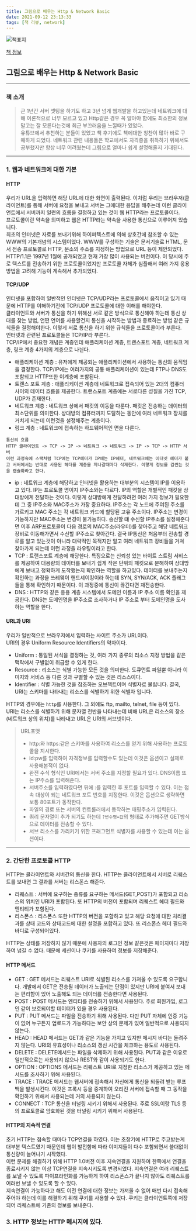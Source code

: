 ```yaml
---
title: 그림으로 배우는 Http & Network Basic
date: 2021-09-12 23:13:33
tags: [책 리뷰, network]
---
```


![책표지](https://bookthumb-phinf.pstatic.net/cover/086/578/08657832.jpg?type=m140&udate=20171016)

[책 정보](https://book.naver.com/bookdb/book_detail.nhn?bid=8657832)

## 그림으로 배우는 Http & Network Basic

---

### 책 소개

> 근 1년간 서버 셋팅을 하기도 하고 3년 넘게 웹개발을 하고있는데 네트워크에 대해 이론적으로 너무 모르고 있고 Http같은 경우 꼭 알아야 함에도 최소한의 정보 말고는 잘 모른다는것에 최근 부끄러움을 느낄때가 있었다.  
> 유튜브에서 추천하는 분들이 있었고 책 후기에도 책에대한 칭찬이 많아 바로 구매하게 되었다. 네트워크 관련 내용들은 학교에서도 자격증을 취득하기 위해서도 공부했지만 항상 너무 어려웠는데 그림으로 얼마나 쉽게 설명해줄지 기대된다.

---

### 1. 웹과 네트워크에 대한 기본

#### HTTP

우리가 URL을 입력하면 해당 URL에 대한 화면이 출력된다. 이처럼 우리는 브라우저(클라이언트)를 통해 서버에 요청을 보내고 서버는 그에대한 응답을 해주는데 이런 클라이언트에서 서버까지 일련의 흐름을 결정하고 있는 것이 웹 HTTP라는 프로토콜이다.  
프로토콜이란 약속을 의미하고 웹은 HTTP라는 약속을 사용한 통신으로 이루어져 있습니다.  
최초의 인터넷은 자료를 보내기위해 하이퍼텍스트에 의해 상호간에 참조할 수 있는 WWW의 기본개념의 시스템이었다. WWW를 구성하는 기술은 문서기술로 HTML, 문서 전송 프로토콜로 HTTP, 문소의 주소를 지정하는 방법으로 URL 등이 제안되었다.
HTTP/1.1은 1997년 1월에 공개되었고 현재 가장 많이 사용되는 버전이다. 이 당시에 주로 텍스트를 전송하기 위한 프로토콜이었지만 프로토콜 자체가 심플해서 여러 가지 응용 방법을 고려해 기능이 계속해서 추가되었다.

#### TCP/UDP

인터넷을 포함하여 일반적인 인터넷은 TCP/UDP라는 프로토콜에서 움직이고 있기 때문에 HTTP를 이해하기전에 TCP/UDP 프로토콜에 대한 이해를 해야한다.  
클라이언트와 서버가 통신을 하기 위해선 서로 같은 방식으로 통신해야 하는데 통신 상대를 찾는 방법, 언떤 언어를 사용할건지 통신을 시작하는 방법과 종료하는 방법 같은 규칙들을 결정해야한다. 이렇게 서로 통신을 하기 위한 규칙들을 프로토콜이라 부른다.  
인터넷과 관련된 프로토콜들은 TCP/IP라 부른다.  
TCP/IP에서 중요한 개념은 계증인데 애플리케이션 계층, 트랜스포트 계층, 네트워크 계층, 링크 계층 4가지의 계층으로 나뉜다.

- 애플리케이션 계층 : 유저에게 제공되는 애플리케이션에서 사용하는 통신의 움직임을 결정한다. TCP/IP에는 여러가지의 공통 애플리케이션이 있는데 FTP나 DNS도 포함되고 HTTP또한 이계층에 포함된다.
- 트랜스 포트 계층 : 애플리케이션 계층에 네트워크로 접속되어 있는 2대의 컴퓨터 사이의 데이터 흐름을 제공한다. 트랜스포트 계층에는 서로다른 성질을 가진 TCP, UDP가 존재한다.
- 네트워크 계층 : 네트워크 상에서 패킷의 이동을 다룬다. 패킷은 전송하는 데이터의 최소단위를 의미한다. 상대방의 컴퓨터까지 도달하는 동안에 여러 네트워크 장치를 거치게 되는데 이런것을 설정해주는 계층이다.
- 링크 계층 : 네트워크에 접속하는 하드웨어적인 면을 다룬다.

```
통신의 흐름
HTTP 클라이언트 -> TCP -> IP -> 네트워크 -> 네트워크 -> IP -> TCP -> HTTP 서버
이런 과정속에 스택처럼 TCP에는 TCP헤더가 IP에는 IP헤더, 네트워크에는 이더넷 헤더가 붙고 서버에서는 반대로 사용된 헤더를 계층을 지나갈때마다 삭제한다. 이렇게 정보를 감싼는 것을 캡슐화라고 한다.
```

- ip : 네트워크 계층에 해당하고 인터넷을 활용하는 대부분의 시스템이 IP를 이용하고 있다. IP는 프로토콜 명이지 IP주소와는 다르다. IP의 역할은 개별적인 패킷을 상대방에게 전달하는 것이다. 이렇게 상대방에게 전달하려면 여러 가지 정보가 필요한데 그 중 IP주소와 MAC주소가 가장 중요하다. IP주소는 각 노드에 주여된 주소를 가르키고 MAC 주소는 각 네트워크 카드에 할당된 고유 주소이다. IP주소는 변경이 가능하지만 MAC주소는 변경이 불가능하다. 송신할 떄 수신할 IP주소를 설정해준다면 이후 ARP프로토콜이 다음 경로의 MAC주소(라우터)를 찾아주고 해당 네트워크 장비로 이동해가면서 수신할 IP주소로 찾아간다. 결국 IP통신은 처음부터 전송할 경로를 알고 있는것이 아니라 대략적인 목적지만 알고 여러 네트워크 장비들을 거쳐 찾아가게 되는데 이런 과정을 라우팅이라고 한다.
- TCP : 트랜스포트 계층에 해당한다. 특징으로는 신뢰성 있는 바이트 스트림 서비스를 제공하여 대용량의 데이터를 보내기 쉽게 작은 단위의 패킷으로 분해하여 상대방에게 보내고 정확하게 도착했는지 확인하는 역할을 하고있다. 데이터를 보내주는지 확인하는 과정을 쓰레웨이 핸드셰이킹이라 하는데 SYN, SYN/ACK, ACK 플래그들을 통해 확인하기 때문이다. 이 과정중에 통신이 끊긴다면 재전송한다.
- DNS : HTTP와 같은 응용 계층 시스템에서 도메인 이름과 IP 주소 이름 확인을 제공한다. DNS는 도메인명을 IP주소로 조사하거나 IP 주소로 부터 도메인명을 도사하는 역할을 한다.

#### URL과 URI

우리가 일반적으로 브라우저에서 입력하는 사이트 주소가 URL이다.  
URI의 경우 Uniform Resource Identifiers의 약자이다.

- Uniform : 통일된 서식을 결정하는 것, 여러 가지 종류의 리소스 지정 방법을 같은 맥락에서 구별없이 취급할 수 있게 한다.
- Resource : 리소스는 식별 가능한 모든 것을 의미한다. 도큐먼트 파일뿐 아니라 이미지와 서비스 등 다른 것과 구별할 수 있는 것은 리소스이다.
- Identifier : 식별 가능한 것을 참조하는 오브젝트이며 식별자로 불립니다. 결국, URI는 스키마를 나타내는 리소스를 식별하기 위한 식별자 입니다.

HTTP의 경우에는 `http`를 사용한다. 그 외에도 ftp, mailto, telnet, file 등이 있다.  
URI는 리소스를 식별하기 위해 문자열 전반을 나타내는데 비해 URL은 리소스의 장소(네트워크 상의 위치)를 나타내고 URL은 URI의 서브넷이다.

> URL포맷
>
> - http:와 https:같은 스키마를 사용하여 리소스를 얻기 위해 사용하는 프로토콜을 지시한다.
> - id:pw를 입력하여 자격정보를 입력할수도 있는데 이것은 옵션이고 실제로 사용해본적이 없다.
> - 완전 수식 형식인 URI에서는 서버 주소를 지정할 필요가 있다. DNS이름 또는 IP주소를 입력해준다.
> - 서버주소를 입력하였다면 뒤에 :를 입력한 후 포트를 입력할 수 있다. 이는 접속 대상이 되는 네트워크 포트 번호를 지정한다. 이것은 옵션으로 생략하면 보통 80포트가 동작한다.
> - 파일의 경로 또는 서버의 컨트롤러에서 동작하는 매핑주소가 입력된다.
> - 쿼리 문자열이 추가 되기도 하는데 `?변수명=값`의 형태로 추가해주면 GET방식으로 데이터를 전송할 수 있다.
> - 서브 리소스를 가리키기 위한 프래그먼트 식별자를 사용할 수 있는데 이는 옵션이다.

---

### 2. 간단한 프로토콜 HTTP

HTTP는 클라이언트와 서버간의 통신을 한다. HTTP는 클라이언트에서 서버로 리퀘스트를 보내면 그 결과를 서버는 리스폰스 해준다.

- 리퀘스트 : 서버에 요구하는 종류를 요구하는 메서드(GET,POST)가 포함되고 리소스의 위치인 URI가 포함된다. 또 HTTP의 버전이 포함되며 리퀘스트 헤더 필드와 엔티티가 포함된다.
- 리스폰스 : 리스폰스 또한 HTTP의 버전을 포함하고 있고 해당 요청에 대한 처리결과를 상태 코드와 상태코드에 대한 설명을 포함하고 있다. 또 리스폰스 헤더 필드와 바디로 구성되어있다.

HTTP는 상태를 저장하지 않기 때문에 사용자의 로그인 정보 같은것은 페이지마다 저장하여 넘길 수 없다. 때문에 세션이나 쿠키를 사용하여 정보를 저장해준다.

#### HTTP 메서드

- GET : GET 메서드는 리퀘스트 URI로 식별된 리소스를 가져올 수 있도록 요구합니다. 개발에서 GET은 전송될 데이터가 노출되는 단점이 있지만 URI에 붙여서 보내는 편리함이 있어 노출해도 되는 데이터를 전송한다면 사용된다.
- POST : POST 메서드는 엔티티를 전송하기 위해서 사용된다. 주로 회원가입, 로그인 같이 보호되야할 데이터가 있을 경우 사용된다.
- PUT : PUT 메서드는 파일을 전송하기 위해 사용된다. 다만 PUT 자체에 인증 기능이 없어 누구든지 업로드가 가능하다는 보안 상의 문제가 있어 일반적으로 사용되지 않는다.
- HEAD : HEAD 메서드는 GET과 같은 기능을 가지고 있지만 메시지 바디는 돌려주지 않는다. URI의 유효성이나 리소스의 갱신 시간을 체크하는 용도로 사용된다.
- DELETE : DELETE메서드는 파일을 삭제하기 위해 사용된다. PUT과 같은 이유로 일반적으로는 사용되지 않으나 REST와 같이 사용되기도 한다.
- OPTION : OPTIONS 메서드는 리퀘스트 URI로 지정한 리소스가 제공하고 있는 메서드를 조사하기 위해 사용된다.
- TRACE : TRACE 메서드는 웹서버에 접속해서 자신에게 통신을 되돌려 받는 루프백을 발생시킨다. 이것은 프록시 등을 중계하여 오리진 서버에 접속할 때 그 동작을 확인하기 위해서 사용되는데 거의 사용되지 않는다.
- CONNECT : TCP 통신을 터널링 시키기 위해서 사용된다. 주로 SSL이랑 TLS 등의 프로토콜로 암호화된 것을 터널링 시키기 위해서 사용된다.

#### HTTP의 지속적 연결

초기 HTTP는 접속할 때마다 TCP연결을 하였다. 이는 초창기에 HTTP로 주고받는게 대부분 텍스트였기 때문인데 웹이 발전함에 따라 이미지들이 다수 포함되면서 쓸대없이 통신량이 늘어나기 시작했다.  
이런 문제를 해결하기 위해 HTTP 1.0버전 이후 지속연결을 지원하여 한쪽에서 연결을 종료시키지 않는 이상 TCP연결을 지속시키도록 변경되었다. 지속연결은 여러 리퀘스트를 보낼 수 있도록 파이프라인화를 가능하게 하여 리스폰스가 끝나지 않아도 리퀘스트를 여러번 보낼 수 있도록 할 수 있다.  
지속연결이 가능하다고 해도 이전 연결에 대한 정보는 가져올 수 없어 매번 다시 접속해주어야 하는데 이를 해결하기 위해 쿠키를 사용할 수 있다. 쿠키는 클라이언트쪽에 저장되어 리퀘스트에 기존의 정보를 보내준다.

### 3. HTTP 정보는 HTTP 메시지에 있다.
